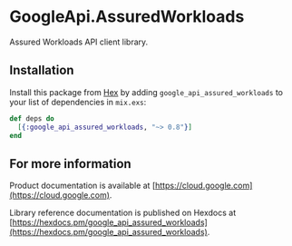 # GoogleApi.AssuredWorkloads

Assured Workloads API client library.



## Installation

Install this package from [Hex](https://hex.pm) by adding
`google_api_assured_workloads` to your list of dependencies in `mix.exs`:

```elixir
def deps do
  [{:google_api_assured_workloads, "~> 0.8"}]
end
```

## For more information

Product documentation is available at [https://cloud.google.com](https://cloud.google.com).

Library reference documentation is published on Hexdocs at
[https://hexdocs.pm/google_api_assured_workloads](https://hexdocs.pm/google_api_assured_workloads).
